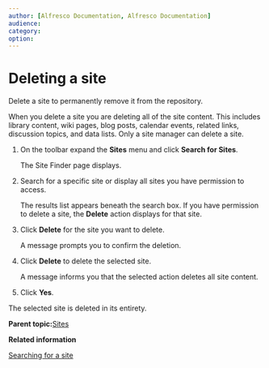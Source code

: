 ```yaml
---
author: [Alfresco Documentation, Alfresco Documentation]
audience: 
category: 
option: 
---
```


# Deleting a site

Delete a site to permanently remove it from the repository.

When you delete a site you are deleting all of the site content. This includes library content, wiki pages, blog posts, calendar events, related links, discussion topics, and data lists. Only a site manager can delete a site.

1.  On the toolbar expand the **Sites** menu and click **Search for Sites**.

    The Site Finder page displays.

2.  Search for a specific site or display all sites you have permission to access.

    The results list appears beneath the search box. If you have permission to delete a site, the **Delete** action displays for that site.

3.  Click **Delete** for the site you want to delete.

    A message prompts you to confirm the deletion.

4.  Click **Delete** to delete the selected site.

    A message informs you that the selected action deletes all site content.

5.  Click **Yes**.


The selected site is deleted in its entirety.

**Parent topic:**[Sites](../concepts/sites-intro.md)

**Related information**  


[Searching for a site](sites-search.md)

